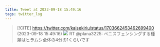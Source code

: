 ```yaml
---
title: Tweet at 2023-09-18 15:49:16
tags: twitter_log
---
```


> [!CITE] https://twitter.com/kaisekiriu/status/1703662453492699400 (2023-09-18 15:49:16)
> ![](https://twitter.com/kaisekiriu/status/1703662453492699400)
> RT @plana3225: ペニスフェンシングする種類はヒラムシ全体の4分の1くらいです
